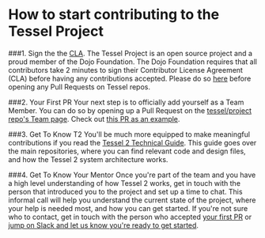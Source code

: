 # How to start contributing to the Tessel Project

###1. Sign the the [CLA](http://dojofoundation.org/about/claForm). 
The Tessel Project is an open source project and a proud member of the Dojo Foundation. The Dojo Foundation requires that all contributors take 2 minutes to sign their Contributor License Agreement (CLA) before having any contributions accepted. Please do so [here](http://dojofoundation.org/about/claForm) before opening any Pull Requests on Tessel repos.

###2. Your First PR
Your next step is to officially add yourself as a Team Member. You can do so by opening up a Pull Request on the [tessel/project repo's  Team page](https://github.com/tessel/project/blob/master/TEAM.md). Check out [this PR as an example](https://github.com/tessel/project/pull/63).

###3. Get To Know T2
You'll be much more equipped to make meaningful contributions if you read the [Tessel 2 Technical Guide](https://github.com/tessel/onboarding/blob/master/T2-TECHNICAL-OVERVIEW.md). This guide goes over the main repositories, where you can find relevant code and design files, and how the Tessel 2 system architecture works.

###4. Get To Know Your Mentor
Once you're part of the team and you have a high level understanding of how Tessel 2 works, get in touch with the person that introduced you to the project and set up a time to chat. This informal call will help you understand the current state of the project, where your help is needed most, and how you can get started. If you're not sure who to contact, get in touch with the person who accepted [your first PR](#3-get-to-know-t2) or [jump on Slack and let us know you're ready to get started](https://tessel-slack.herokuapp.com/). 



